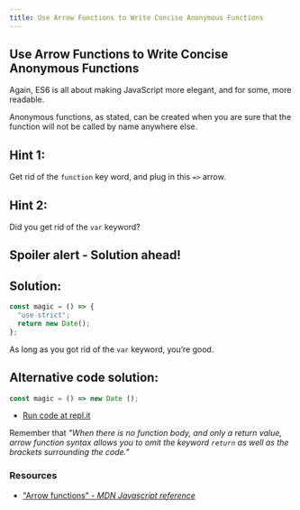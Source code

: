 ```yaml
---
title: Use Arrow Functions to Write Concise Anonymous Functions
---
```

## Use Arrow Functions to Write Concise Anonymous Functions

<!-- The article goes here, in GitHub-flavored Markdown. Feel free to add YouTube videos, images, and CodePen/JSBin embeds  -->
Again, ES6 is all about making JavaScript more elegant, and for some, more readable. 

Anonymous functions, as stated, can be created when you are sure that the function will not be called by name anywhere else.

## Hint 1:

Get rid of the `function` key word, and plug in this `=>` arrow.

## Hint 2:

Did you get rid of the `var` keyword?

## Spoiler alert - Solution ahead!

## Solution:

```javascript
const magic = () => {
  "use strict";
  return new Date();
};
```
As long as you got rid of the `var` keyword, you’re good.

## Alternative code solution:
```javascript
const magic = () => new Date ();
```
- [Run code at repl.it](https://repl.it/@AdrianSkar/ES6-Use-arrow-functions)

Remember that _"When there is no function body, and only a return value, arrow function syntax allows you to omit the keyword `return` as well as the brackets surrounding the code."_


### Resources
- ["Arrow functions" - *MDN Javascript reference*](https://developer.mozilla.org/en-US/docs/Web/JavaScript/Reference/Functions/Arrow_functions)

<!--stackedit_data:
eyJoaXN0b3J5IjpbLTUzOTYzNDEyNiwtOTQ4Nzc0NTgwLC04MT
k1OTgwODUsMjI5NzM0NjcwLC0xMTIzMTkxODYsMTk3MzQ3ODE1
NywtMTg1NDg1OTI1Myw1MTQ2MzE0MDksLTE3NDg2Nzk5MjMsMT
AxOTM4MjkyNSwtOTg5ODE5NjQ3LC0xNTMxMTA4MzI5LC0xMTE4
OTc5ODUyLDE0NjY3MDE1NzQsMTIyMTU4OTY2LDEyNzIwNDEwMj
QsMTMwNjkxODM0NSw2MDY3Mzc3NTMsODU4MTM4MDAsMTAxMTg4
MTE5NV19
-->